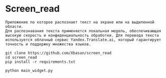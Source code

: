 # Screen_read 
`Приложение по которое распознает текст на экране или на выдиленной области.`  
`Для распознавания текста применяется локальная модель, обеспечивающая высокую скорость и конфиденциальность обработки. Для перевода текста используется облачный сервис Yandex.Translate.ai, который гарантирует точность и поддержку множества языков.`

```
git clone https://github.com/Xbasan/screen_read
cd screen_read
pip install -r requirements.txt

python main_widget.py
```
